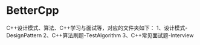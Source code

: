 # BetterCpp
C++设计模式、算法、C++学习与面试等，对应的文件夹如下：
1、设计模式-DesignPattern
2、C++算法刷题-TestAlgorithm
3、C++常见面试题-Interview